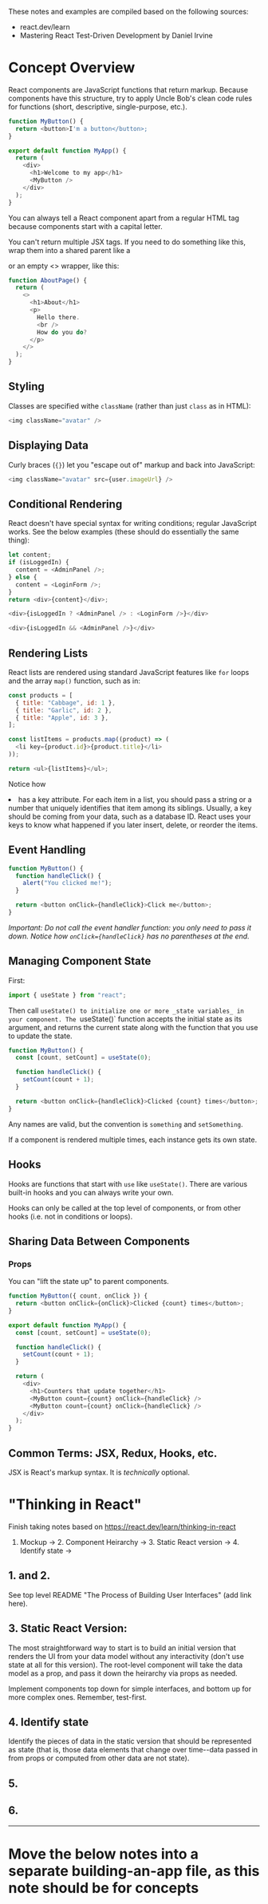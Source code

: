 These notes and examples are compiled based on the following sources:

- react.dev/learn
- Mastering React Test-Driven Development by Daniel Irvine

# Concept Overview

React components are JavaScript functions that return markup. Because components have this structure, try to apply Uncle Bob's clean code rules for functions (short, descriptive, single-purpose, etc.).

```js
function MyButton() {
  return <button>I'm a button</button>;
}

export default function MyApp() {
  return (
    <div>
      <h1>Welcome to my app</h1>
      <MyButton />
    </div>
  );
}
```

You can always tell a React component apart from a regular HTML tag because components start with a capital letter.

You can't return multiple JSX tags. If you need to do something like this, wrap them into a shared parent like a <div> or an empty <> wrapper, like this:

```js
function AboutPage() {
  return (
    <>
      <h1>About</h1>
      <p>
        Hello there.
        <br />
        How do you do?
      </p>
    </>
  );
}
```

## Styling

Classes are specified withe `className` (rather than just `class` as in HTML):

```js
<img className="avatar" />
```

## Displaying Data

Curly braces (`{}`) let you "escape out of" markup and back into JavaScript:

```js
<img className="avatar" src={user.imageUrl} />
```

## Conditional Rendering

React doesn't have special syntax for writing conditions; regular JavaScript works. See the below examples (these should do essentially the same thing):

```js
let content;
if (isLoggedIn) {
  content = <AdminPanel />;
} else {
  content = <LoginForm />;
}
return <div>{content}</div>;
```

```js
<div>{isLoggedIn ? <AdminPanel /> : <LoginForm />}</div>
```

```js
<div>{isLoggedIn && <AdminPanel />}</div>
```

## Rendering Lists

React lists are rendered using standard JavaScript features like `for` loops and the array `map()` function, such as in:

```js
const products = [
  { title: "Cabbage", id: 1 },
  { title: "Garlic", id: 2 },
  { title: "Apple", id: 3 },
];

const listItems = products.map((product) => (
  <li key={product.id}>{product.title}</li>
));

return <ul>{listItems}</ul>;
```

Notice how <li> has a key attribute. For each item in a list, you should pass a string or a number that uniquely identifies that item among its siblings. Usually, a key should be coming from your data, such as a database ID. React uses your keys to know what happened if you later insert, delete, or reorder the items.

## Event Handling

```js
function MyButton() {
  function handleClick() {
    alert("You clicked me!");
  }

  return <button onClick={handleClick}>Click me</button>;
}
```

_Important: Do not call the event handler function: you only need to pass it down. Notice how `onClick={handleClick}` has no parentheses at the end._

## Managing Component State

First:

```js
import { useState } from "react";
```

Then call `useState() to initialize one or more _state variables_ in your component. The `useState()` function accepts the initial state as its argument, and returns the current state along with the function that you use to update the state.

```js
function MyButton() {
  const [count, setCount] = useState(0);

  function handleClick() {
    setCount(count + 1);
  }

  return <button onClick={handleClick}>Clicked {count} times</button>;
}
```

Any names are valid, but the convention is `something` and `setSomething`.

If a component is rendered multiple times, each instance gets its own state.

## Hooks

Hooks are functions that start with `use` like `useState()`. There are various built-in hooks and you can always write your own.

Hooks can only be called at the top level of components, or from other hooks (i.e. not in conditions or loops).

## Sharing Data Between Components

### Props

You can "lift the state up" to parent components.

```js
function MyButton({ count, onClick }) {
  return <button onClick={onClick}>Clicked {count} times</button>;
}

export default function MyApp() {
  const [count, setCount] = useState(0);

  function handleClick() {
    setCount(count + 1);
  }

  return (
    <div>
      <h1>Counters that update together</h1>
      <MyButton count={count} onClick={handleClick} />
      <MyButton count={count} onClick={handleClick} />
    </div>
  );
}
```

## Common Terms: JSX, Redux, Hooks, etc.

JSX is React's markup syntax. It is _technically_ optional.

# "Thinking in React"

Finish taking notes based on https://react.dev/learn/thinking-in-react

1. Mockup -> 2. Component Heirarchy -> 3. Static React version -> 4. Identify state ->

## 1. and 2.

See top level README "The Process of Building User Interfaces" (add link here).

## 3. Static React Version:

The most straightforward way to start is to build an initial version that renders the UI from your data model without any interactivity (don't use state at all for this version). The root-level component will take the data model as a prop, and pass it down the heirarchy via props as needed.

Implement components top down for simple interfaces, and bottom up for more complex ones. Remember, test-first.

## 4. Identify state

Identify the pieces of data in the static version that should be represented as state (that is, those data elements that change over time--data passed in from props or computed from other data are not state).

## 5.

## 6.

---

# Move the below notes into a separate building-an-app file, as this note should be for concepts
